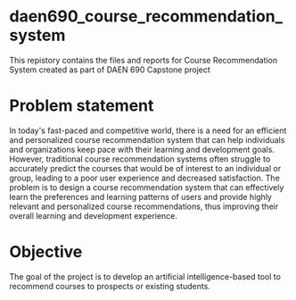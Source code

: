 # daen690_course_recommendation_system
This repistory contains the files and reports for Course Recommendation System created as part of DAEN 690 Capstone project

# Problem statement
In today's fast-paced and competitive world, there is a need for an efficient and personalized course recommendation system that can help individuals and organizations keep pace with their learning and development goals. However, traditional course recommendation systems often struggle to accurately predict the courses that would be of interest to an individual or group, leading to a poor user experience and decreased satisfaction. The problem is to design a course recommendation system that can effectively learn the preferences and learning patterns of users and provide highly relevant and personalized course recommendations, thus improving their overall learning and development experience.

# Objective
The goal of the project is to develop an artificial intelligence-based tool to recommend courses to prospects or existing students.
